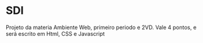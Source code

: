 # SDI
Projeto da materia Ambiente Web, primeiro periodo e 2VD. Vale 4 pontos, e será escrito em Html, CSS e Javascript